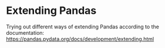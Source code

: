 # Extending Pandas
Trying out different ways of extending Pandas according to the documentation:\
https://pandas.pydata.org/docs/development/extending.html

